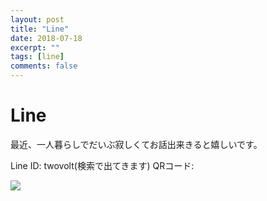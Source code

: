 ```yaml
---
layout: post
title: "Line"
date: 2018-07-18
excerpt: ""
tags: [line]
comments: false
---
```


# Line
最近、一人暮らしでだいぶ寂しくてお話出来きると嬉しいです。

Line ID: twovolt(検索で出てきます)
QRコード: 

![](https://d2mxuefqeaa7sj.cloudfront.net/s_99B74C3E5CD4C4F8E730C0252655A698666CC2E7F875503F3BD2CBDD81570847_1531955399434_file.jpeg)
